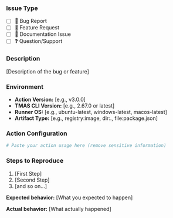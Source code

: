 ### Issue Type
- [ ] 🐛 Bug Report
- [ ] 🍕 Feature Request
- [ ] 📝 Documentation Issue
- [ ] ❓ Question/Support

### Description

[Description of the bug or feature]

### Environment
- **Action Version:** [e.g., v3.0.0]
- **TMAS CLI Version:** [e.g., 2.67.0 or latest]
- **Runner OS:** [e.g., ubuntu-latest, windows-latest, macos-latest]
- **Artifact Type:** [e.g., registry:image, dir:., file:package.json]

### Action Configuration
```yaml
# Paste your action usage here (remove sensitive information)
```

### Steps to Reproduce
1. [First Step]
2. [Second Step]
3. [and so on...]

**Expected behavior:** [What you expected to happen]

**Actual behavior:** [What actually happened]